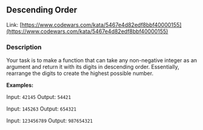 ## Descending Order

Link: [https://www.codewars.com/kata/5467e4d82edf8bbf40000155](https://www.codewars.com/kata/5467e4d82edf8bbf40000155)

### Description

Your task is to make a function that can take any non-negative integer as an argument and return it with its digits in descending order. Essentially, rearrange the digits to create the highest possible number.

**Examples:**

Input: `42145` Output: `54421`

Input: `145263` Output: `654321`

Input: `123456789` Output: `987654321`
